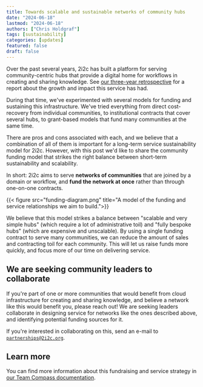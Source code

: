 ```yaml
---
title: Towards scalable and sustainable networks of community hubs
date: "2024-06-18"
lastmod: "2024-06-18"
authors: ["Chris Holdgraf"]
tags: [sustainability]
categories: [updates]
featured: false
draft: false
---
```


Over the past several years, 2i2c has built a platform for serving community-centric hubs that provide a digital home for workflows in creating and sharing knowledge.
See [our three-year retrospective](https://2i2c.org/report-czi-2021) for a report about the growth and impact this service has had.

During that time, we've experimented with several models for funding and sustaining this infrastructure.
We've tried everything from direct cost-recovery from individual communities, to institutional contracts that cover several hubs, to grant-based models that fund many communities at the same time.

There are pros and cons associated with each, and we believe that a combination of all of them is important for a long-term service sustainability model for 2i2c.
However, with this post we'd like to share the community funding model that strikes the right balance between short-term sustainability and scalability.

In short: 2i2c aims to serve **networks of communities** that are joined by a domain or workflow, and **fund the network at once** rather than through one-on-one contracts.

{{< figure src="funding-diagram.png" title="A model of the funding and service relationships we aim to build.">}}

We believe that this model strikes a balance between "scalable and very simple hubs" (which require a lot of administrative toil) and "fully bespoke hubs" (which are expensive and unscalable).
By using a single funding contract to serve many communities, we can reduce the amount of sales and contracting toil for each community.
This will let us raise funds more quickly, and focus more of our time on delivering service.

## We are seeking community leaders to collaborate

If you're part of one or more communities that would benefit from cloud infrastructure for creating and sharing knowledge, and believe a network like this would benefit you, please reach out!
We are seeking leaders collaborate in designing service for networks like the ones described above, and identifying potential funding sources for it.

If you're interested in collaborating on this, send an e-mail to [`partnerships@2i2c.org`](mailto:partnerships@2i2c.org).

## Learn more

You can find more information about this fundraising and service strategy in [our Team Compass documentation](https://compass.2i2c.org/partnerships/fundraising/).
